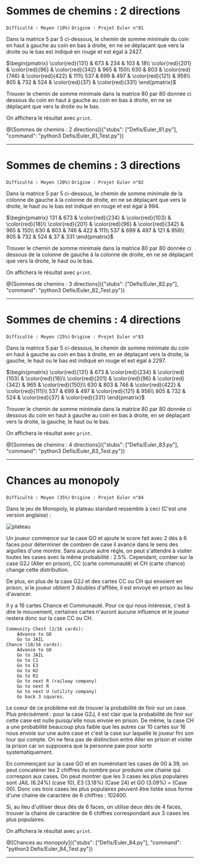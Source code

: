 # Sommes de chemins : 2 directions
`Difficulté : Moyen (10%)`
`Origine : Projet Euler n°81`

Dans la matrice 5 par 5 ci-dessous, le chemin de somme minimale du coin en haut à gauche au coin en bas à droite, en ne se déplaçant que vers la droite ou le bas est indiqué en rouge et est égal à 2427.

$`\begin{pmatrix}
\color{red}{131} & 673 & 234 & 103 & 18\\
\color{red}{201} & \color{red}{96} & \color{red}{342} & 965 & 150\\
630 & 803 & \color{red}{746} & \color{red}{422} & 111\\
537 & 699 & 497 & \color{red}{121} & 956\\
805 & 732 & 524 & \color{red}{37} & \color{red}{331}
\end{pmatrix}`$

Trouver le chemin de somme minimale dans la matrice 80 par 80 donnée ci dessous du coin en haut à gauche au coin en bas à droite, en ne se déplaçant que vers la droite ou le bas.

On affichera le résultat avec `print`.

@[Sommes de chemins : 2 directions]({"stubs": ["Defis/Euler_81.py"], "command": "python3 Defis/Euler_81_Test.py"})

---

# Sommes de chemins : 3 directions
`Difficulté : Moyen (20%)`
`Origine : Projet Euler n°82`

Dans la matrice 5 par 5 ci-dessous, le chemin de somme minimale de la colonne de gauche à la colonne de droite, en ne se déplaçant que vers la droite, le haut ou le bas est indiqué en rouge et est égal à 994.

$`\begin{pmatrix}
131 & 673 & \color{red}{234} & \color{red}{103} & \color{red}{18}\\
\color{red}{201} & \color{red}{96} & \color{red}{342} & 965 & 150\\
630 & 803 & 746 & 422 & 111\\
537 & 699 & 497 & 121 & 956\\
805 & 732 & 524 & 37 & 331
\end{pmatrix}`$

Trouver le chemin de somme minimale dans la matrice 80 par 80 donnée ci dessous de la colonne de gauche à la colonne de droite, en ne se déplaçant que vers la droite, le haut ou le bas.

On affichera le résultat avec `print`.

@[Sommes de chemins : 3 directions]({"stubs": ["Defis/Euler_82.py"], "command": "python3 Defis/Euler_82_Test.py"})

---

# Sommes de chemins : 4 directions
`Difficulté : Moyen (25%)`
`Origine : Projet Euler n°83`

Dans la matrice 5 par 5 ci-dessous, le chemin de somme minimale du coin en haut à gauche au coin en bas à droite, en se déplaçant vers la droite, la gauche, le haut ou le bas est indiqué en rouge et est égal à 2297.

$`\begin{pmatrix}
\color{red}{131} & 673 & \color{red}{234} & \color{red}{103} & \color{red}{18}\\
\color{red}{201} & \color{red}{96} & \color{red}{342} & 965 & \color{red}{150}\\
630 & 803 & 746 & \color{red}{422} & \color{red}{111}\\
537 & 699 & 497 & \color{red}{121} & 956\\
805 & 732 & 524 & \color{red}{37} & \color{red}{331}
\end{pmatrix}`$

Trouver le chemin de somme minimale dans la matrice 80 par 80 donnée ci dessous du coin en haut à gauche au coin en bas à droite, en se déplaçant vers la droite, la gauche, le haut ou le bas.

On affichera le résultat avec `print`.

@[Sommes de chemins : 4 directions]({"stubs": ["Defis/Euler_83.py"], "command": "python3 Defis/Euler_83_Test.py"})

---

# Chances au monopoly
`Difficulté : Moyen (35%)`
`Origine : Projet Euler n°84`

Dans le jeu de Monopoly, le plateau standard ressemble à ceci (C'est une version anglaise) :

![plateau](https://drive.google.com/open?id=1rxERHneYM1weOBQYIjRd0xZxLMOE6iXv)

Un joueur commence sur la case GO et ajoute le score fait avec 2 dés à 6 faces pour déterminer de combien de case il avance dans le sens des aiguilles d'une montre. Sans aucune autre règle, on peut s'attendre à visiter toutes les cases avec la même probabilité : 2.5%. Cependant, comber sur la case G2J (Aller en prison), CC (carte communauté) et CH (carte chance) change cette distribution.

De plus, en plus de la case G2J et des cartes CC ou CH qui envoient en prison, si le joueur obtient 3 doubles d'affilée, il est envoyé en prison au lieu d'avancer.

Il y a 16 cartes Chance et Communauté. Pour ce qui nous intéresse, c'est à dire le mouvement, certaines cartes n'auront aucune influence et le joueur restera donc sur la case CC ou CH.

    Community Chest (2/16 cards):  
        Advance to GO  
        Go to JAIL  
    Chance (10/16 cards):  
        Advance to GO  
        Go to JAIL  
        Go to C1  
        Go to E3  
        Go to H2  
        Go to R1  
        Go to next R (railway company)  
        Go to next R  
        Go to next U (utility company)  
        Go back 3 squares.  
        
Le coeur de ce problème est de trouver la probabilité de finir sur un case. Plus précisément : pour la case G2J, il est clair que la probabilité de finir sur cette case est nulle puisqu'elle nous envoie en prison. De même, la case CH a une probabilité beaucoup plus faible que les autres car 10 cartes sur 16 nous envoie sur une autre case et c'est la case sur laquelle le joueur fini son tour qui compte. On ne fera pas de distinction entre Aller en prison et visiter la prison car on supposera que la personne paie pour sortir systematiquement.

En commençant sur la case GO et en numérotant les cases de 00 à 39, on peut concaténer les 2 chiffres du nombre pour produire une chaine qui correspon aux cases.
On peut montrer que les 3 cases les plus populaires sont  JAIL (6.24%) (case 10), E3 (3.18%) (Case 24) et GO (3.09%) = (Case 00). Donc ces trois cases les plus populaires peuvent être listée sous forme d'une chaine de caractère de 6 chiffres : 102400.

Si, au lieu d'utiliser deux dés de 6 faces, on utilise deux dés de 4 faces, trouver la chaine de caractère de 6 chiffres correspondant aux 3 cases les plus populaires.

On affichera le résultat avec `print`.

@[Chances au monopoly]({"stubs": ["Defis/Euler_84.py"], "command": "python3 Defis/Euler_84_Test.py"})

---
